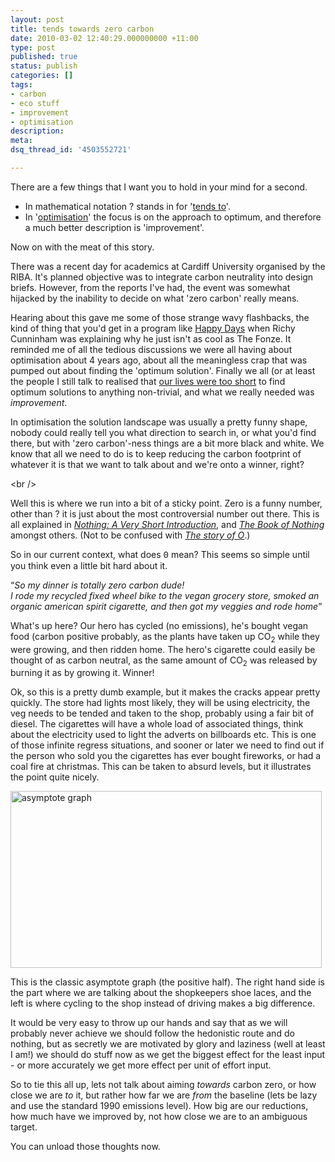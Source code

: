```yaml
---
layout: post
title: tends towards zero carbon
date: 2010-03-02 12:40:29.000000000 +11:00
type: post
published: true
status: publish
categories: []
tags:
- carbon
- eco stuff
- improvement
- optimisation
description:
meta:
dsq_thread_id: '4503552721'

---
```

<p>There are a few things that I want you to hold in your mind for a second.</p>
<ul>
<li>In mathematical notation ? stands in for '<a href="http://en.wikipedia.org/wiki/Asymptote">tends to</a>'.</li>
<li>In '<a href="http://en.wikipedia.org/wiki/Optimization_(mathematics)">optimisation</a>' the focus is on the approach to optimum, and therefore a much better description is 'improvement'.</li>
</ul>
<p>Now on with the meat of this story.</p>
<p><!--more--></p>
<p>There was a recent day for academics at Cardiff University organised by the RIBA. It's planned objective was to integrate carbon neutrality into design briefs. However, from the reports I've had, the event was somewhat hijacked by the inability to decide on what 'zero carbon' really means.</p>
<p>Hearing about this gave me some of those strange wavy flashbacks, the kind of thing that you'd get in a program like <a href="http://en.wikipedia.org/wiki/Happy_Days">Happy Days</a> when Richy Cunninham was explaining why he just isn't as cool as The Fonze. It reminded me of all the tedious discussions we were all having about optimisation about 4 years ago, about all the meaningless crap that was pumped out about finding the 'optimum solution'. Finally we all (or at least the people I still talk to realised that <a href="http://www.google.ch/search?hl=en&amp;q=(12*10^12)/365&amp;btnG=Search&amp;meta=&amp;aq=f&amp;oq=">our lives were too short</a> to find optimum solutions to anything non-trivial, and what we really needed was<em> improvement</em>.</p>
<p>In optimisation the solution landscape was usually a pretty funny shape, nobody could really tell you what direction to search in, or what you'd find there, but with 'zero carbon'-ness things are a bit more black and white. We know that all we need to do is to keep reducing the carbon footprint of whatever it is that we want to talk about and we're onto a winner, right?</p>
<p>&lt;br /&gt;</p>
<p>Well this is where we run into a bit of a sticky point. Zero is a funny number, other than ? it is just about the most controversial number out there. This is all explained in <em><a href="http://www.amazon.co.uk/Nothing-Very-Short-Introduction-Introductions/dp/0199225869/ref=sr_1_1?ie=UTF8&amp;s=books&amp;qid=1267527783&amp;sr=1-1">Nothing: A Very Short Introduction</a></em>, and <em><a href="http://www.amazon.co.uk/Book-Nothing-John-D-Barrow/dp/0099288451/ref=sr_1_2?ie=UTF8&amp;s=books&amp;qid=1267527798&amp;sr=1-2">The Book of Nothing</a></em> amongst others. (Not to be confused with <a href="http://en.wikipedia.org/wiki/Story_of_O"><em>The story of O</em></a>.)</p>
<p>So in our current context, what does <span style="font-family: 'Consolas, Courier New', Courier, monospace;">0</span> mean? This seems so simple until you think even a little bit hard about it.</p>
<p>“<em>So my dinner is totally zero carbon dude!<br />
I rode my recycled fixed wheel bike to the vegan grocery store, smoked an organic american spirit cigarette, and then got my veggies and rode home</em>”</p>
<p>What's up here? Our hero has cycled (no emissions), he's bought vegan food (carbon positive probably, as the plants have taken up CO<sub>2</sub> while they were growing, and then ridden home. The hero's cigarette could easily be thought of as carbon neutral, as the same amount of CO<sub>2</sub> was released by burning it as by growing it. Winner!</p>
<p>Ok, so this is a pretty dumb example, but it makes the cracks appear pretty quickly. The store had lights most likely, they will be using electricity, the veg needs to be tended and taken to the shop, probably using a fair bit of diesel. The cigarettes will have a whole load of associated things, think about the electricity used to light the adverts on billboards etc. This is one of those infinite regress situations, and sooner or later we need to find out if the person who sold you the cigarettes has ever bought fireworks, or had a coal fire at christmas. This can be taken to absurd levels, but it illustrates the point quite nicely.</p>
<p><a href="http://www.designinginteractive.com/agile/asymptotic-perfection/"><img src="{{ site.baseurl }}/assets/Asymptote.png" alt="asymptote graph" width="498" height="283" /></a></p>
<p>This is the classic asymptote graph (the positive half). The right hand side is the part where we are talking about the shopkeepers shoe laces, and the left is where cycling to the shop instead of driving makes a big difference.</p>
<p>It would be very easy to throw up our hands and say that as we will probably never achieve we should follow the hedonistic route and do nothing, but as secretly we are motivated by glory and laziness (well at least I am!) we should do stuff now as we get the biggest effect for the least input - or more accurately we get more effect per unit of effort input.</p>
<p>So to tie this all up, lets not talk about aiming <em>towards</em> carbon zero, or how close we are <em>to</em> it, but rather how far we are <em>from</em> the baseline (lets be lazy and use the standard 1990 emissions level). How big are our reductions, how much have we improved by, not how close we are to an ambiguous target.</p>
<p>You can unload those thoughts now.</p>
